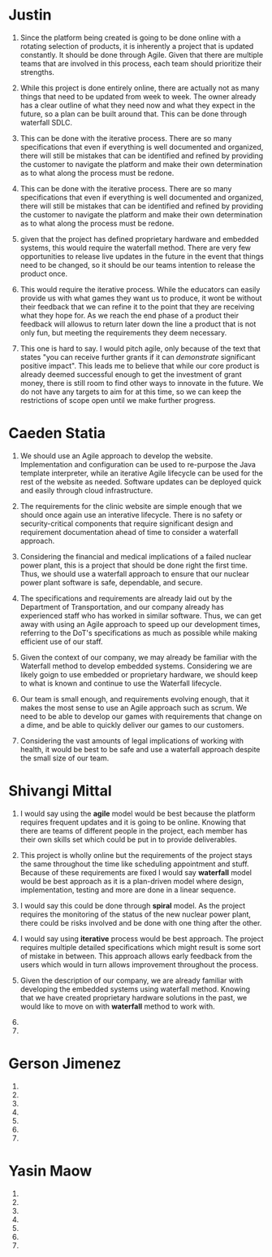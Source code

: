 
# Justin

1. Since the platform being created is going to be done online with a rotating selection of products, it is inherently a project that is updated constantly. It should be done through Agile. Given that there are multiple teams that are involved in this process, each team should prioritize their strengths.

2. While this project is done entirely online, there are actually not as many things that need to be updated from week to week. The owner already has a clear outline of what they need now and what they expect in the future, so a plan can be built around that. This can be done through waterfall SDLC.

3. This can be done with the iterative process. There are so many specifications that even if everything is well documented and organized, there will still be mistakes that can be identified and refined by providing the customer to navigate the platform and make their own determination as to what along the process must be redone. 

4. This can be done with the iterative process. There are so many specifications that even if everything is well documented and organized, there will still be mistakes that can be identified and refined by providing the customer to navigate the platform and make their own determination as to what along the process must be redone. 

5. given that the project has defined proprietary hardware and embedded systems, this would require the waterfall method. There are very few opportunities to release live updates in the future in the event that things need to be changed, so it should be our teams intention to release the product once. 

6. This would require the iterative process. While the educators can easily provide us with what games they want us to produce, it wont be without their feedback that we can refine it to the point that they are receiving what they hope for. As we reach the end phase of a product their feedback will allowus to return later down the line a product that is not only fun, but meeting the requirements they deem necessary.

7. This one is hard to say. I would pitch agile, only because of the text that states "you can receive further grants if it can *demonstrate* significant positive impact". This leads me to believe that while our core product is already deemed successful enough to get the investment of grant money, there is still room to find other ways to innovate in the future. We do not have any targets to aim for at this time, so we can keep the restrictions of scope open until we make further progress.


# Caeden Statia

1. We should use an Agile approach to develop the website. Implementation and configuration can be used to re-purpose the Java template interpreter, while an iterative Agile lifecycle can be used for the rest of the website as needed. Software updates can be deployed quick and easily through cloud infrastructure.

2. The requirements for the clinic website are simple enough that we should once again use an interative lifecycle. There is no safety or security-critical components that require significant design and requirement documentation ahead of time to consider a waterfall approach.

3. Considering the financial and medical implications of a failed nuclear power plant, this is a project that should be done right the first time. Thus, we should use a waterfall approach to ensure that our nuclear power plant software is safe, dependable, and secure.

4. The specifications and requirements are already laid out by the Department of Transportation, and our company already has experienced staff who has worked in similar software. Thus, we can get away with using an Agile approach to speed up our development times, referring to the DoT's specifications as much as possible while making efficient use of our staff.

5. Given the context of our company, we may already be familiar with the Waterfall method to develop embedded systems. Considering we are likely goign to use embedded or proprietary hardware, we should keep to what is known and continue to use the Waterfall lifecycle.

6. Our team is small enough, and requirements evolving enough, that it makes the most sense to use an Agile approach such as scrum. We need to be able to develop our games with requirements that change on a dime, and be able to quickly deliver our games to our customers.

7. Considering the vast amounts of legal implications of working with health, it would be best to be safe and use a waterfall approach despite the small size of our team.


# Shivangi Mittal

1. I would say using the **agile** model would be best because the platform requires frequent updates and it is going to be online. Knowing that there are teams of different people in the project, each member has their own skills set which could be put in to provide deliverables. 

2. This project is wholly online but the requirements of the project stays the same throughout the time like scheduling appointment and stuff. Because of these requirements are fixed I would say **waterfall** model would be best approach as it is a plan-driven model where design, implementation, testing and more are done in a linear sequence.

3. I would say this could be done through **spiral** model. As the project requires the monitoring of the status of the new nuclear power plant, there could be risks involved and be done with one thing after the other.

4. I would say using **iterative** process would be best approach. The project requires multiple detailed specifications which might result is some sort of mistake in between. This approach allows early feedback from the users which would in turn allows improvement throughout the process.

5. Given the description of our company, we are already familiar with developing the embedded systems using waterfall method. Knowing that we have created proprietary hardware solutions in the past, we would like to move on with **waterfall** method to work with. 

6. 

7. 
# Gerson Jimenez

1. 

2. 

3. 

4. 

5. 

6. 

7. 
# Yasin Maow

1. 

2. 

3. 

4. 

5. 

6. 

7. 
